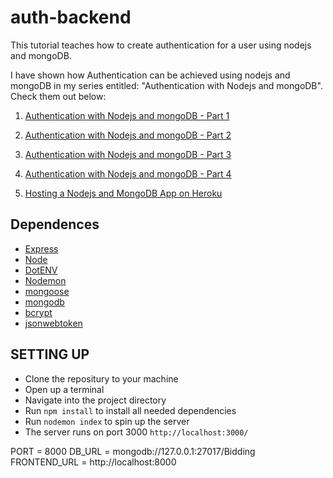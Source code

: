 # auth-backend
This tutorial teaches how to create authentication for a user using nodejs and mongoDB. 

I have shown how Authentication can be achieved using nodejs and mongoDB in my series entitled: "Authentication with Nodejs and mongoDB". Check them out below:

1. [Authentication with Nodejs and mongoDB - Part 1](https://dev.to/ebereplenty/authentication-with-nodejs-and-mongodb-part-1-10pn)

2. [Authentication with Nodejs and mongoDB - Part 2](https://dev.to/ebereplenty/authentication-with-nodejs-and-mongodb-part-2-1hg9)

3. [Authentication with Nodejs and mongoDB - Part 3](https://dev.to/ebereplenty/authentication-with-nodejs-and-mongodb-part-3-3mic)

4. [Authentication with Nodejs and mongoDB - Part 4](https://dev.to/ebereplenty/authentication-with-nodejs-and-mongodb-part-4-4p37)

5. [Hosting a Nodejs and MongoDB App on Heroku](https://dev.to/ebereplenty/hosting-a-nodejs-and-mongodb-app-on-heroku-38b8)

## Dependences
- [Express](https://www.npmjs.com/package/express)
- [Node](http://nodejs.org/)
- [DotENV](https://www.npmjs.com/package/dotenv)
- [Nodemon](https://www.npmjs.com/package/nodemon)
- [mongoose](https://mongoosejs.com/docs/)
- [mongodb](https://www.mongodb.com/cloud/atlas)
- [bcrypt](https://www.npmjs.com/package/bcrypt)
- [jsonwebtoken](https://www.npmjs.com/package/jsonwebtoken)


## SETTING UP 
- Clone the repositury to your machine
- Open up a terminal
- Navigate into the project directory
- Run <code>npm install</code> to install all needed dependencies
- Run <code>nodemon index</code> to spin up the server
- The server runs on port 3000 <code>http://localhost:3000/</code>


<!-- .env -->
PORT = 8000
DB_URL = mongodb://127.0.0.1:27017/Bidding
FRONTEND_URL = http://localhost:8000
